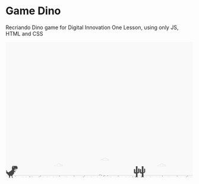 # Game Dino  
Recriando Dino game for Digital Innovation One Lesson, using only JS, HTML and CSS

![screenshot](example.png?raw=true "screenshot")

